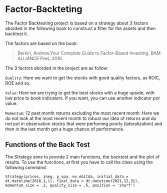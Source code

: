 # Factor-Backteting

The Factor Backtesting project is based on a strategy about 3 factors aborded in the following book to construct a filter for the assets and then backtest it.

The factors are based on the book:
> Berkin, Andrew.Your Complete Guide to Factor-Based Investing. BAM ALLIANCE Pres, 2016.

The 3 factors aborded in the project are as follow: 
  
  `Quality`: Here we want to get the stocks with good quality factors, as ROIC, ROE and so.
  
  `Value`: Here we are trying to get the best stocks with a huge upside, with low price to book indicators. If you want, you can use another indicator por value.
  
  `Momentum`: 12 past month returns excluding the most recent month. Here we do not look at the most recent month to robust our idea of returns and do not put in observation stocks that were perfoming poorly (lateralization) and then in the last month got a huge chance of performance.

## Functions of the Back Test

The Strategy aims to provide 2 main functions, the backtest and the plot of results. To use the functions, at first you have to call the class using the following command:

  `Strategy(prices, ineg, p_vpa, ev_ebitda, initial_data = dt.datetime(2016,1,1), final_data = dt.datetime(2021,12,31), momentum_size = .2, quality_size = .5, position = 'short')`
